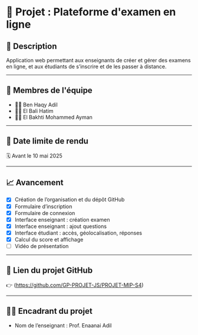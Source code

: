 # 📘 Projet : Plateforme d'examen en ligne

## 🎯 Description
Application web permettant aux enseignants de créer et gérer des examens en ligne, 
et aux étudiants de s’inscrire et de les passer à distance.

---

## 👥 Membres de l'équipe
- 👨‍💻 Ben Haqy Adil 
- 👨‍💻 El Bali Hatim  
- 👨‍💻 El Bakhti Mohammed Ayman 

---

## 📅 Date limite de rendu
🗓️ Avant le 10 mai 2025

---

## 📈 Avancement
- [x] Création de l’organisation et du dépôt GitHub
- [x] Formulaire d’inscription
- [x] Formulaire de connexion
- [x] Interface enseignant : création examen
- [x] Interface enseignant : ajout questions
- [x] Interface étudiant : accès, géolocalisation, réponses
- [x] Calcul du score et affichage
- [ ] Vidéo de présentation

---

## 🔗 Lien du projet GitHub
👉 (https://github.com/GP-PROJET-JS/PROJET-MIP-S4)

---

## 🧑‍🏫 Encadrant du projet
- Nom de l’enseignant : Prof. Enaanai Adil


